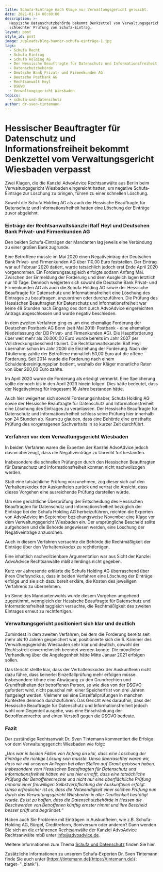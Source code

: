 ```yaml
---
title: Schufa-Einträge nach Klage vor Verwaltungsgericht gelöscht.
date: 2021-01-14 00:00:00
description: >-
  Hessische Datenschutzbehörde bekommt Denkzettel von Verwaltungsgericht wegen
  schlechter Prüfung von Schufa-Eintrag.
layout: post
style_id: post
image: /uploads/blog-banner-schufa-einträge-1.jpg
tags:
  - Schufa Recht
  - Schufa Eintrag
  - Schufa Holding AG
  - Der Hessische Beauftragte für Datenschutz und Informationsfreiheit
  - Datenschutzbehörde
  - Deutsche Bank Privat- und Firmenkunden AG
  - Deutsche Postbank AG
  - Rechtsanwalt Heyl
  - DSGVO
  - Verwaltungsgericht Wiesbaden
topics:
  - schufa-und-datenschutz
author: dr-sven-tintemann
---
```

# Hessischer Beauftragter für Datenschutz und Informationsfreiheit bekommt Denkzettel vom Verwaltungsgericht Wiesbaden verpasst

Zwei Klagen, die die Kanzlei AdvoAdvice Rechtsanwälte aus Berlin beim Verwaltungsgericht Wiesbaden eingereicht hatten, um negative Schufa-Einträge zur Löschung zu bringen, führen zu einer schnellen Löschung.

Sowohl die Schufa Holding AG als auch der Hessische Beauftragte für Datenschutz und Informationsfreiheit hatten eine Löschung der Einträge zuvor abgelehnt.

### Einträge der Rechtsanwaltskanzlei Ralf Heyl und Deutschen Bank Privat- und Firmenkunden AG

Den beiden Schufa-Einträgen der Mandanten lag jeweils eine Verbindung zu einer großen Bank zugrunde.

Eine Betroffene musste im Mai 2020 einen Negativeintrag der Deutschen Bank Privat- und Firmenkunden AG über 110,00 Euro feststellen. Der Eintrag war auf Februar 2020 datiert, wurde tatsächlich jedoch erst Ende April 2020 vorgenommen. Ein Forderungsausgleich erfolgte sodann Anfang Mai. Zwischen der Einmeldung der Forderung und dem Ausgleich lagen letztlich nur 10 Tage. Dennoch weigerten sich sowohl die Deutsche Bank Privat- und Firmenkunden AG als auch die Schufa Holding AG sowie der Hessische Beauftragte für Datenschutz und Informationsfreiheit eine Löschung des Eintrages zu beauftragen, anzuordnen oder durchzuführen. Die Prüfung des Hessischen Beauftragten für Datenschutz und Informationsfreiheit war keine 48 Stunden nach Eingang des dort durch AdvoAdvice eingereichten Antrags abgeschlossen und wurde negativ beschieden.

In dem zweiten Verfahren ging es um eine ehemalige Forderung der Deutschen Postbank AG Bonn (seit Mai 2018: Postbank - eine ehemalige Niederlassung der DB Privat- und Firmenkunden AG). Die Hauptforderung über weit mehr als 20.000,00 Euro wurde bereits im Jahr 2007 per Vollstreckungsbescheid tituliert. Die Rechtsanwaltskanzlei Ralf Heyl übernahm schon im Jahr 2006 die Einziehung der Forderung. Nach der Titulierung zahlte der Betroffene monatlich 50,00 Euro auf die offene Forderung. Seit 2014 wurde die Forderung nach einem Schuldenbereinigungsplan bedient, weshalb der Kläger monatliche Raten von über 200,00 Euro zahlte.

Im April 2020 wurde die Forderung als erledigt vermerkt. Eine Speicherung sollte dennoch bis in den April 2023 hinein folgen. Dies hätte bedeutet, dass der Negativeintrag für insgesamt 16 Jahre bestanden hätte.

Auch hier weigerten sich sowohl Forderungsinhaber, Schufa Holding AG sowie der Hessische Beauftragte für Datenschutz und Informationsfreiheit eine Löschung des Eintrages zu veranlassen. Der Hessische Beauftragte für Datenschutz und Informationsfreiheit schloss seine Prüfung hier innerhalb von 24 Stunden ab. Kaum zu glauben, dass eine Behörde eine ernsthafte Prüfung des vorgetragenen Sachverhalts in so kurzer Zeit durchführt.&nbsp;

### **Verfahren vor dem Verwaltungsgericht Wiesbaden**

In beiden Verfahren waren die Experten der Kanzlei AdvoAdvice jedoch davon überzeugt, dass die Negativeinträge zu Unrecht fortbestanden.

Insbesondere die schnellen Prüfungen durch den Hessischen Beauftragten für Datenschutz und Informationsfreiheit konnten nicht nachvollzogen werden.

Statt eine tatsächliche Prüfung vorzunehmen, zog dieser sich auf den Verhaltenskodex der Auskunfteien zurück und vertrat die Ansicht, dass dieses Vorgehen eine ausreichende Prüfung darstellen würde.

Um eine gerichtliche Überprüfung der Entscheidung des Hessischen Beauftragten für Datenschutz und Informationsfreiheit bezüglich der Einträge bei der Schufa Holding AG herbeizuführen, reichten die Experten von AdvoAdvice im September beziehungsweise November eine Klage vor dem Verwaltungsgericht Wiesbaden ein. Der ursprüngliche Bescheid sollte aufgehoben und die Behörde angewiesen werden, eine Löschung der Negativeinträge anzuordnen.

Auch in diesem Verfahren versuchte die Behörde die Rechtmäßigkeit der Einträge über den Verhaltenskodex zu rechtfertigen.

Eine inhaltlich nachvollziehbare Argumentation war aus Sicht der Kanzlei AdvoAdvice Rechtsanwälte mbB allerdings nicht gegeben.

Kurz vor Jahresende erklärte die Schufa Holding AG überraschend über ihren Chefsyndikus, dass in beiden Verfahren eine Löschung der Einträge erfolge und sie sich dazu bereit erkläre, die Kosten des jeweiligen Verfahrens zu übernehmen. &nbsp;

Im Sinne des Mandantenwohls wurde diesem Vorgehen umgehend zugestimmt, wenngleich der Hessische Beauftragte für Datenschutz und Informationsfreiheit taggleich versuchte, die Rechtmäßigkeit des zweiten Eintrages erneut zu rechtfertigen.

### **Verwaltungsgericht positioniert sich klar und deutlich**

Zumindest in dem zweiten Verfahren, bei dem die Forderung bereits seit mehr als 10 Jahren gespeichert war, positionierte sich die 6. Kammer des Verwaltungsgerichts Wiesbaden sehr klar und deutlich, obwohl der Rechtsstreit einvernehmlich beendet werden konnte. Die mündliche Verhandlung über die Angelegenheit hätte Mitte Januar 2021 erfolgen sollen.

Das Gericht stellte klar, dass der Verhaltenskodex der Auskunfteien nicht dazu führe, dass keinerlei Einzelfallprüfung mehr erfolgen müsse. Insbesondere könne eine Abwägung zu den Grundrechten und Grundfreiheiten der betroffenen Person, so wie dies von der DSGVO gefordert wird, nicht pauschal mit&nbsp; einer Speicherfrist von drei Jahren festgelegt werden. Vielmehr sei eine Einzelfallprüfungen in manchen Kontexten dennoch durchzuführen. Das Gericht wies daraufhin, dass der Hessische Beauftragte für Datenschutz und Informationsfreiheit jedoch wohl vom Gegenteil ausgehe, was eine Einschränkung der Betroffenenrechte und einen Verstoß gegen die DSGVO bedeute.

### **Fazit**

Der zuständige Rechtsanwalt Dr. Sven Tintemann kommentiert die Erfolge vor dem Verwaltungsgericht Wiesbaden wie folgt:&nbsp;

„*Uns war in beiden Fällen von Anfang an klar, dass eine Löschung der Einträge die richtige Lösung sein musste. Umso überraschter waren wir, dass wir mit unserem Anliegen bei allen Stellen auf Granit gebissen haben. Insbesondere vom Hessischen Beauftragten für Datenschutz und Informationsfreiheit hätten wir uns hier erhofft, dass eine tatsächliche Prüfung der Betroffenenrechte und nicht nur eine oberflächliche Prüfung anhand einer freiwilligen Selbstverpflichtung der Auskunfteien erfolgt. Umso erfreulicher ist es, dass die Notwendigkeit einer solchen Prüfung nun durch das Verwaltungsgericht Wiesbaden in aller Deutlichkeit bestätigt wurde. Es ist zu hoffen, dass die Datenschutzbehörde in Hessen die Beschwerden von Betroffenen künftig ernster nimmt und ihre Bescheid besser prüft und begründet.“*

Haben auch Sie Probleme mit Einträgen in Auskunfteien, wie z.B. Schufa-Holding AG, Bürgel, Creditreform, Boniversum oder anderen? Dann wenden Sie sich an die erfahrenen Rechtsanwälte der Kanzlei AdvoAdvice Rechtsanwälte mbB unter [info@advoadvice.de](mailto:info@advoadvice.de).

Weitere Informationen zum Thema [Schufa und Datenschutz](/themen/schufa-und-datenschutz/)&nbsp;finden Sie hier.&nbsp;

Zusätzliche Informationen zu unserem Schufa-Experten Dr. Sven Tintemann finde Sie auch unter [https://tintemann.de](https://tintemann.de){: target="_blank"}.